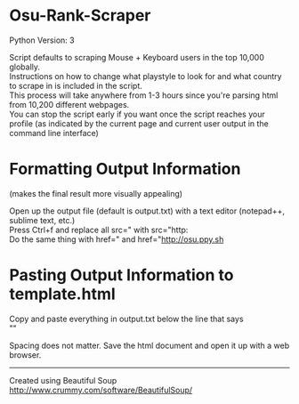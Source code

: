 # Osu-Rank-Scraper

Python Version: 3

Script defaults to scraping Mouse + Keyboard users in the top 10,000 globally.  
Instructions on how to change what playstyle to look for and what country to scrape in is included in the script.  
This process will take anywhere from 1-3 hours since you're parsing html from 10,200 different webpages.  
You can stop the script early if you want once the script reaches your profile (as indicated by the current page and current user output in the command line interface)

Formatting Output Information
====================

(makes the final result more visually appealing)

Open up the output file (default is output.txt) with a text editor (notepad++, sublime text, etc.)  
Press Ctrl+f and replace all src=" with src="http:  
 Do the same thing with href=" and href="http://osu.ppy.sh  

Pasting Output Information to template.html
====================

Copy and paste everything in output.txt below the line that says  
"<!--PASTE OUTPUT INFORMATION HERE-->"  

Spacing does not matter. Save the html document and open it up with a web browser.

---

Created using Beautiful Soup http://www.crummy.com/software/BeautifulSoup/
